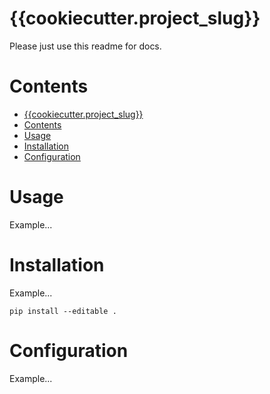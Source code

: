 # {{cookiecutter.project_slug}}

Please just use this readme for docs.

# Contents

- [{{cookiecutter.project_slug}}](#cookiecutterprojectslug)
- [Contents](#contents)
- [Usage](#usage)
- [Installation](#installation)
- [Configuration](#configuration)

# Usage

Example...

# Installation

Example...

    pip install --editable .

# Configuration

Example...
